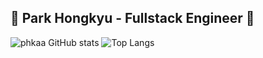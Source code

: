## 👋 Park Hongkyu - Fullstack Engineer 👋

![phkaa GitHub stats](https://github-readme-stats.vercel.app/api?username=phkaa&show_icons=true&theme=transparent)
![Top Langs](https://github-readme-stats.vercel.app/api/top-langs/?username=phkaa&layout=compact)

<!--
**phkaa/phkaa** is a ✨ _special_ ✨ repository because its `README.md` (this file) appears on your GitHub profile.

Here are some ideas to get you started:

- 🔭 I’m currently working on ...
- 🌱 I’m currently learning ...
- 👯 I’m looking to collaborate on ...
- 🤔 I’m looking for help with ...
- 💬 Ask me about ...
- 📫 How to reach me: ...
- 😄 Pronouns: ...
- ⚡ Fun fact: ...
-->
